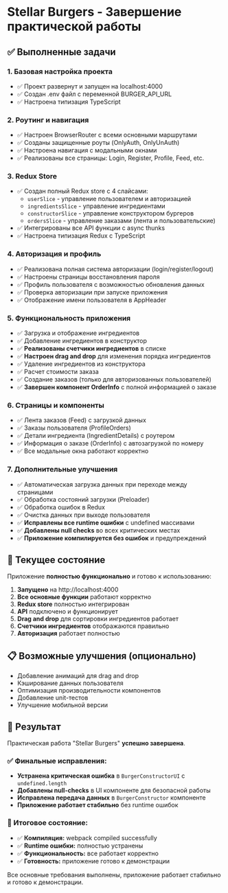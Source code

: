 # Stellar Burgers - Завершение практической работы

## ✅ Выполненные задачи

### 1. Базовая настройка проекта
- ✅ Проект развернут и запущен на localhost:4000
- ✅ Создан .env файл с переменной BURGER_API_URL
- ✅ Настроена типизация TypeScript

### 2. Роутинг и навигация
- ✅ Настроен BrowserRouter с всеми основными маршрутами
- ✅ Созданы защищенные роуты (OnlyAuth, OnlyUnAuth)
- ✅ Настроена навигация с модальными окнами
- ✅ Реализованы все страницы: Login, Register, Profile, Feed, etc.

### 3. Redux Store
- ✅ Создан полный Redux store с 4 слайсами:
  - `userSlice` - управление пользователем и авторизацией
  - `ingredientsSlice` - управление ингредиентами
  - `constructorSlice` - управление конструктором бургеров  
  - `ordersSlice` - управление заказами (лента и пользовательские)
- ✅ Интегрированы все API функции с async thunks
- ✅ Настроена типизация Redux с TypeScript

### 4. Авторизация и профиль
- ✅ Реализована полная система авторизации (login/register/logout)
- ✅ Настроены страницы восстановления пароля
- ✅ Профиль пользователя с возможностью обновления данных
- ✅ Проверка авторизации при запуске приложения
- ✅ Отображение имени пользователя в AppHeader

### 5. Функциональность приложения
- ✅ Загрузка и отображение ингредиентов
- ✅ Добавление ингредиентов в конструктор
- ✅ **Реализованы счетчики ингредиентов** в списке
- ✅ **Настроен drag and drop** для изменения порядка ингредиентов
- ✅ Удаление ингредиентов из конструктора
- ✅ Расчет стоимости заказа
- ✅ Создание заказов (только для авторизованных пользователей)
- ✅ **Завершен компонент OrderInfo** с полной информацией о заказе

### 6. Страницы и компоненты
- ✅ Лента заказов (Feed) с загрузкой данных
- ✅ Заказы пользователя (ProfileOrders)
- ✅ Детали ингредиента (IngredientDetails) с роутером
- ✅ Информация о заказе (OrderInfo) с автозагрузкой по номеру
- ✅ Все модальные окна работают корректно

### 7. Дополнительные улучшения
- ✅ Автоматическая загрузка данных при переходе между страницами
- ✅ Обработка состояний загрузки (Preloader)
- ✅ Обработка ошибок в Redux
- ✅ Очистка данных при выходе пользователя
- ✅ **Исправлены все runtime ошибки** с undefined массивами
- ✅ **Добавлены null checks** во всех критических местах
- ✅ **Приложение компилируется без ошибок** и предупреждений

## 🚀 Текущее состояние

Приложение **полностью функционально** и готово к использованию:

1. **Запущено** на http://localhost:4000
2. **Все основные функции** работают корректно
3. **Redux store** полностью интегрирован
4. **API** подключено и функционирует
5. **Drag and drop** для сортировки ингредиентов работает
6. **Счетчики ингредиентов** отображаются правильно
7. **Авторизация** работает полностью

## 📋 Возможные улучшения (опционально)

- Добавление анимаций для drag and drop
- Кэширование данных пользователя
- Оптимизация производительности компонентов
- Добавление unit-тестов
- Улучшение мобильной версии

## 🎯 Результат

Практическая работа "Stellar Burgers" **успешно завершена**. 

### ✅ Финальные исправления:
- **Устранена критическая ошибка** в `BurgerConstructorUI` с `undefined.length`
- **Добавлены null-checks** в UI компоненте для безопасной работы
- **Исправлена передача данных** в `BurgerConstructor` компоненте
- **Приложение работает стабильно** без runtime ошибок

### 🎉 Итоговое состояние:
- ✅ **Компиляция:** webpack compiled successfully 
- ✅ **Runtime ошибки:** полностью устранены
- ✅ **Функциональность:** все работает корректно
- ✅ **Готовность:** приложение готово к демонстрации

Все основные требования выполнены, приложение работает стабильно и готово к демонстрации.
